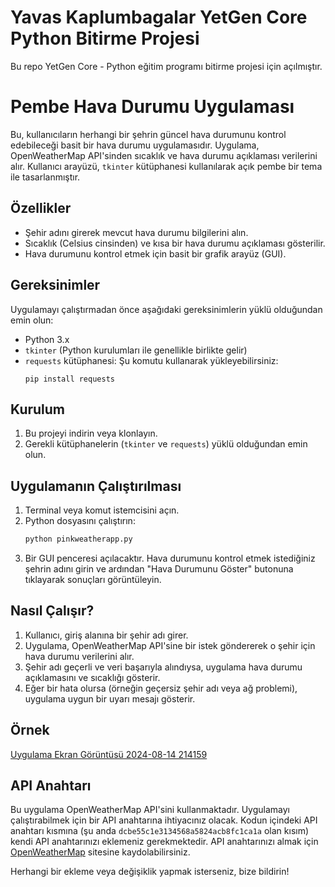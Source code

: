 # Yavas Kaplumbagalar YetGen Core Python Bitirme Projesi
Bu repo YetGen Core - Python eğitim programı bitirme projesi için açılmıştır.

# Pembe Hava Durumu Uygulaması

Bu, kullanıcıların herhangi bir şehrin güncel hava durumunu kontrol edebileceği basit bir hava durumu uygulamasıdır. Uygulama, OpenWeatherMap API'sinden sıcaklık ve hava durumu açıklaması verilerini alır. Kullanıcı arayüzü, `tkinter`  kütüphanesi kullanılarak açık pembe bir tema ile tasarlanmıştır.

## Özellikler

- Şehir adını girerek mevcut hava durumu bilgilerini alın.
- Sıcaklık (Celsius cinsinden) ve kısa bir hava durumu açıklaması gösterilir.
- Hava durumunu kontrol etmek için basit bir grafik arayüz (GUI).

## Gereksinimler

Uygulamayı çalıştırmadan önce aşağıdaki gereksinimlerin yüklü olduğundan emin olun:

- Python 3.x
- `tkinter` (Python kurulumları ile genellikle birlikte gelir)
- `requests` kütüphanesi: Şu komutu kullanarak yükleyebilirsiniz:
  ```
  pip install requests
  ```
  
## Kurulum

1. Bu projeyi indirin veya klonlayın.
2. Gerekli kütüphanelerin (`tkinter` ve `requests`) yüklü olduğundan emin olun.

## Uygulamanın Çalıştırılması

1. Terminal veya komut istemcisini açın.
2. Python dosyasını çalıştırın:
   ```bash
   python pinkweatherapp.py
   ```
3. Bir GUI penceresi açılacaktır. Hava durumunu kontrol etmek istediğiniz şehrin adını girin ve ardından "Hava Durumunu Göster" butonuna tıklayarak sonuçları görüntüleyin.

## Nasıl Çalışır?

1. Kullanıcı, giriş alanına bir şehir adı girer.
2. Uygulama, OpenWeatherMap API'sine bir istek göndererek o şehir için hava durumu verilerini alır.
3. Şehir adı geçerli ve veri başarıyla alındıysa, uygulama hava durumu açıklamasını ve sıcaklığı gösterir.
4. Eğer bir hata olursa (örneğin geçersiz şehir adı veya ağ problemi), uygulama uygun bir uyarı mesajı gösterir.

## Örnek

[Uygulama Ekran Görüntüsü 2024-08-14 214159](https://github.com/user-attachments/assets/fae8ae09-479c-4cff-95be-1454d44e2765)

## API Anahtarı

Bu uygulama OpenWeatherMap API'sini kullanmaktadır. Uygulamayı çalıştırabilmek için bir API anahtarına ihtiyacınız olacak. Kodun içindeki API anahtarı kısmına (şu anda `dcbe55c1e3134568a5824acb8fc1ca1a` olan kısım) kendi API anahtarınızı eklemeniz gerekmektedir. API anahtarınızı almak için [OpenWeatherMap](https://openweathermap.org/) sitesine kaydolabilirsiniz.

Herhangi bir ekleme veya değişiklik yapmak isterseniz, bize bildirin!
